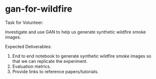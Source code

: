 # gan-for-wildfire

Task for Volunteer:

Investigate and use GAN to help us generate synthetic wildfire smoke images.

Expected Deliverables:
1. End to end notebook to generate synthetic wildfire smoke images so that we can replicate the experiment.
2. Evaluation metrics.
3. Provide links to reference papers/tutorials.
